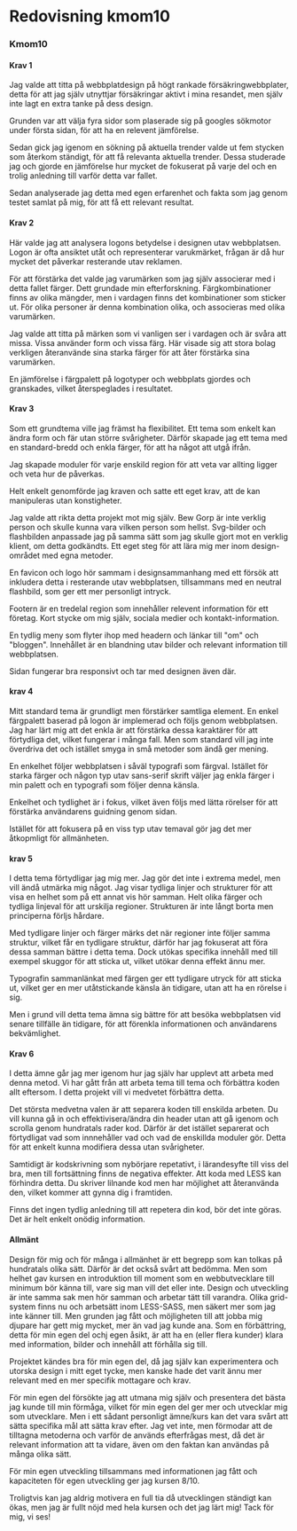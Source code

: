 ---
---
Redovisning kmom10
=========================
### Kmom10

#### Krav 1

Jag valde att titta på webbplatdesign på högt rankade försäkringwebbplater, detta för att jag
själv utnyttjar försäkringar aktivt i mina resandet, men själv inte lagt en extra tanke på dess design.

Grunden var att välja fyra sidor som plaserade sig på googles sökmotor under första sidan, för att ha en relevent jämförelse.

Sedan gick jag igenom en sökning på aktuella trender valde ut fem stycken som återkom ständigt, för att få relevanta aktuella trender.
Dessa studerade jag och gjorde en jämförelse hur mycket de fokuserat på varje del och en trolig anledning till varför detta var fallet.

Sedan analyserade jag detta med egen erfarenhet och fakta som jag genom testet samlat på mig, för att få ett relevant resultat.

#### Krav 2

Här valde jag att analysera logons betydelse i designen utav webbplatsen. Logon är ofta ansiktet utåt och representerar varukmärket, frågan är då hur mycket det påverkar resterande utav reklamen.

För att förstärka det valde jag varumärken som jag själv associerar med i detta fallet färger.
Dett grundade min efterforskning. Färgkombinationer finns av olika mängder, men i vardagen finns det kombinationer som sticker ut. För olika personer är denna kombination olika, och associeras med olika varumärken.

Jag valde att titta på märken som vi vanligen ser i vardagen och är svåra att missa. Vissa använder form och vissa färg. Här visade sig att stora bolag verkligen återanvände sina starka färger för att åter förstärka sina varumärken.

En jämförelse i färgpalett på logotyper och webbplats gjordes och granskades, vilket återspeglades i resultatet.

#### Krav 3

Som ett grundtema ville jag främst ha flexibilitet. Ett tema som enkelt kan ändra form och fär utan större svårigheter. Därför skapade jag ett tema med en standard-bredd och enkla färger, för att ha något att utgå ifrån.

Jag skapade moduler för varje enskild region för att veta var allting ligger och veta hur de påverkas.

Helt enkelt genomförde jag kraven och satte ett eget krav, att de kan manipuleras utan konstigheter.

Jag valde att rikta detta projekt mot mig själv. Bew Gorp är inte verklig person och skulle kunna vara vilken person som hellst. Svg-bilder och flashbilden anpassade jag på samma sätt som jag skulle gjort mot en verklig klient, om detta godkändts. Ett eget steg för att lära mig mer inom design-området med egna metoder.

En favicon och logo hör sammam i designsammanhang med ett försök att inkludera detta i resterande utav webbplatsen, tillsammans med en neutral flashbild, som ger ett mer personligt intryck.

Footern är en tredelal region som innehåller relevent information för ett företag. Kort stycke om mig själv, sociala medier och kontakt-information.

En tydlig meny som flyter ihop med headern och länkar till "om" och "bloggen". Innehållet
är en blandning utav bilder och relevant information till webbplatsen.

Sidan fungerar bra responsivt och tar med designen även där.

#### krav 4

Mitt standard tema är grundligt men förstärker samtliga element. En enkel färgpalett baserad på logon är implemerad och följs genom webbplatsen. Jag har lärt mig att det enkla är att förstärka dessa karaktärer för att förtydliga det, vilket fungerar i många fall. Men som standard vill jag inte överdriva det och istället smyga in små metoder som ändå ger mening.

En enkelhet följer webbplatsen i såväl typografi som färgval. Istället för starka färger och någon typ utav sans-serif skrift väljer jag enkla färger i min palett och en typografi som följer denna känsla.

Enkelhet och tydlighet är i fokus, vilket även följs med lätta rörelser för att förstärka användarens guidning genom sidan.

Istället för att fokusera på en viss typ utav temaval gör jag det mer åtkopmligt för allmänheten.

#### krav 5

I detta tema förtydligar jag mig mer. Jag gör det inte i extrema medel, men vill ändå utmärka mig något. Jag visar tydliga linjer och strukturer för att visa en helhet som på ett annat vis hör samman. Helt olika färger och tydliga linjeval för att urskilja regioner. Strukturen är inte långt borta men principerna förljs hårdare.

Med tydligare linjer och färger märks det när regioner inte följer samma struktur, vilket får en tydligare struktur, därför har jag fokuserat att föra dessa samman bättre i detta tema. Dock utökas specifika innehåll med till exempel skuggor för att sticka ut, vilket utökar denna effekt ännu mer.

Typografin sammanlänkat med färgen ger ett tydligare utryck för att sticka ut, vilket ger en mer utåtstickande känsla än tidigare, utan att ha en rörelse i sig.

Men i grund vill detta tema ämna sig bättre för att besöka webbplatsen vid senare tillfälle än tidigare, för att förenkla informationen och användarens bekvämlighet.

#### Krav 6

I detta ämne går jag mer igenom hur jag själv har upplevt att arbeta med denna metod. Vi har gått från att arbeta tema till tema och förbättra koden allt eftersom. I detta projekt vill vi medvetet förbättra detta.

Det största medvetna valen är att separera koden till enskilda arbeten. Du vill kunna gå in och effektivisera/ändra din header utan att gå igenom och scrolla genom hundratals rader kod. Därför är det istället separerat och förtydligat vad som innnehåller vad och vad de enskillda moduler gör. Detta för att enkelt kunna modifiera dessa utan svårigheter.

Samtidigt är kodskrivning som nybörjare repetativt, i lärandesyfte till viss del bra, men till fortsättning finns de negativa effekter. Att koda med LESS kan förhindra detta. Du skriver lilnande kod men har möjlighet att återanvända den, vilket kommer att gynna dig i framtiden.

Finns det ingen tydlig anledning till att repetera din kod, bör det inte göras. Det är helt enkelt onödig information.

#### Allmänt

Design för mig och för många i allmänhet är ett begrepp som kan tolkas på hundratals olika sätt. Därför är det också svårt att bedömma. Men som helhet gav kursen en introduktion till moment som en webbutvecklare till minimum bör känna till, vare sig man vill det eller inte. Design och utveckling är inte samma sak men hör samman och arbetar tätt till varandra. Olika grid-system finns nu och arbetsätt inom LESS-SASS, men säkert mer som jag inte känner till. Men grunden jag fått och möjligheten till att jobba mig djupare har gett mig mycket, mer än vad jag kunde ana. Som en förbättring, detta för min egen del ochj egen åsikt, är att ha en (eller flera kunder) klara med information, bilder och innehåll att förhålla sig till.

Projektet kändes bra för min egen del, då jag själv kan experimentera och utorska design i mitt eget tycke, men kanske hade det varit ännu mer relevant med en mer specifik mottagare och krav.

För min egen del försökte jag att utmana mig själv och presentera det bästa jag kunde till min förmåga, vilket för min egen del ger mer och utvecklar mig som utvecklare. Men i ett sådant personligt ämne/kurs kan det vara svårt att sätta specifika mål att sätta krav efter. Jag vet inte, men förmodar att de tilltagna metoderna och varför de används efterfrågas mest, då det är relevant information att ta vidare, även om den faktan kan användas på många olika sätt.

För min egen utveckling tillsammans med informationen jag fått och kapaciteten för egen utveckling ger jag kursen 8/10.

Troligtvis kan jag aldrig motivera en full tia då utvecklingen ständigt kan ökas, men jag är fullt nöjd med hela kursen och det jag lärt mig! Tack för mig, vi ses!
